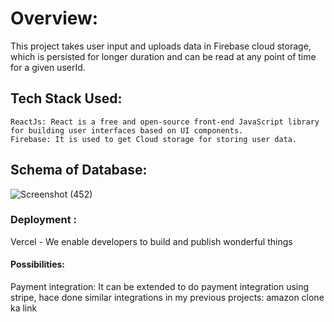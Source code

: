 # Overview:
This project takes user input and uploads data in Firebase cloud storage, which is persisted for longer duration and can be read at any point of time for a given userId.
## Tech Stack Used:
    ReactJs: React is a free and open-source front-end JavaScript library for building user interfaces based on UI components.
    Firebase: It is used to get Cloud storage for storing user data.
## Schema of Database:
  ![Screenshot (452)](https://user-images.githubusercontent.com/76656921/207335346-512eafb0-0cbc-4322-8a12-34f8a1aca36d.png)

### Deployment :
   Vercel - We enable developers to build and publish wonderful things
#### Possibilities:
   Payment integration: It can be extended to do payment integration using stripe, hace done similar integrations in my previous projects: amazon clone ka link






